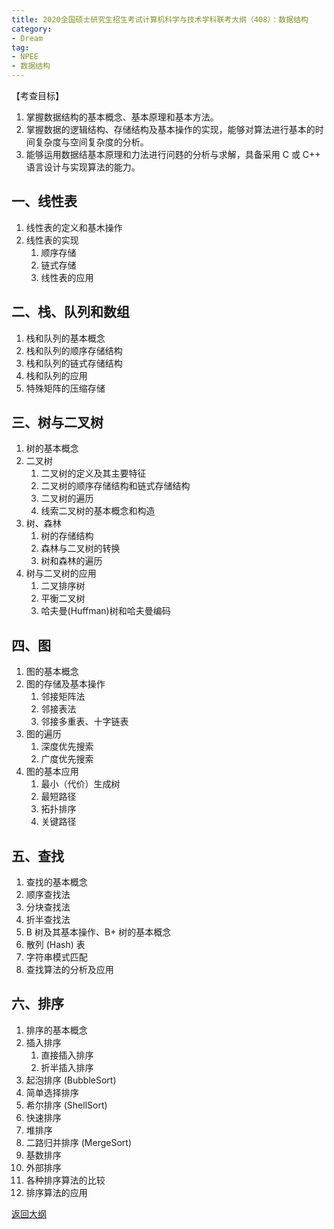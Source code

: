 ```yaml
---
title: 2020全国硕士研究生招生考试计算机科学与技术学科联考大纲（408）：数据结构
category: 
- Dream
tag:
- NPEE
- 数据结构
---
```

【考查目标】

1. 掌握数据结构的基本概念、基本原理和基本方法。
2. 掌握数据的逻辑结构、存储结构及基本操作的实现，能够对算法进行基本的时间复杂度与空间复杂度的分析。
3. 能够运用数据结基本原理和力法进行问韪的分析与求解，具备采用 C 或 C++ 语言设计与实现算法的能力。

<!-- more -->

## 一、线性表

1. 线性表的定义和基木操作
2. 线性表的实现
   1. 顺序存储
   2. 链式存储
   3. 线性表的应用

## 二、栈、队列和数组

1. 栈和队列的基本概念
2. 栈和队列的顺序存储结构
3. 栈和队列的链式存储结构
4. 栈和队列的应用
5. 特殊矩阵的压缩存储

## 三、树与二叉树

1. 树的基本概念
2. 二叉树
    1. 二叉树的定义及其主要特征
    2. 二叉树的顺序存储结构和链式存储结构
    3. 二叉树的遍历
    4. 线索二叉树的基本概念和构造
3. 树、森林
    1. 树的存储结构
    2. 森林与二叉树的转换
    3. 树和森林的遍历
4. 树与二叉树的应用
    1. 二叉排序树
    2. 平衡二叉树
    3. 哈夫曼(Huffman)树和哈夫曼编码

## 四、图

1. 图的基本概念
2. 图的存储及基本操作
   1. 邻接矩阵法
   2. 邻接表法
   3. 邻接多重表、十字链表
3. 图的遍历
   1. 深度优先搜索
   2. 广度优先搜索
4. 图的基本应用
   1. 最小（代价）生成树
   2. 最短路径
   3. 拓扑排序
   4. 关键路径

## 五、查找

1. 查找的基本概念
2. 顺序查找法
3. 分块查找法
4. 折半查找法
5. B 树及其基本操作、B+ 树的基本概念
6. 散列 (Hash) 表
7. 字符串模式匹配
8. 查找算法的分析及应用

## 六、排序

1. 排序的基本概念
2. 插入排序
   1. 直接插入排序
   2. 折半插入排序
3. 起泡排序 (BubbleSort)
4. 简单选择排序
5. 希尔排序 (ShellSort)
6. 快速排序
7. 堆排序
8. 二路归并排序 (MergeSort)
9. 基数排序
10. 外部排序
11. 各种排序算法的比较
12. 排序算法的应用

[返回大纲](https://nachtgeistw.github.io/Berksey/dream/2019/08/27/NPEE-Outline-408/)
